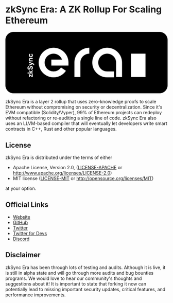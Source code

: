 # zkSync Era: A ZK Rollup For Scaling Ethereum

[![Logo](eraLogo.svg)](https://zksync.io/)

zkSync Era is a layer 2 rollup that uses zero-knowledge proofs to scale Ethereum without compromising on security or
decentralization. Since it's EVM compatible (Solidity/Vyper), 99% of Ethereum projects can redeploy without refactoring
or re-auditing a single line of code. zkSync Era also uses an LLVM-based compiler that will eventually let developers
write smart contracts in C++, Rust and other popular languages.

## License

zkSync Era is distributed under the terms of either

- Apache License, Version 2.0, ([LICENSE-APACHE](LICENSE-APACHE) or <http://www.apache.org/licenses/LICENSE-2.0>)
- MIT license ([LICENSE-MIT](LICENSE-MIT) or <http://opensource.org/licenses/MIT>)

at your option.

## Official Links

- [Website](https://zksync.io/)
- [GitHub](https://github.com/matter-labs)
- [Twitter](https://twitter.com/zksync)
- [Twitter for Devs](https://twitter.com/zkSyncDevs)
- [Discord](https://discord.gg/nMaPGrDDwk)

## Disclaimer

zkSync Era has been through lots of testing and audits. Although it is live, it is still in alpha state and will go
through more audits and bug bounties programs. We would love to hear our community's thoughts and suggestions about it!
It is important to state that forking it now can potentially lead to missing important security updates, critical
features, and performance improvements.

